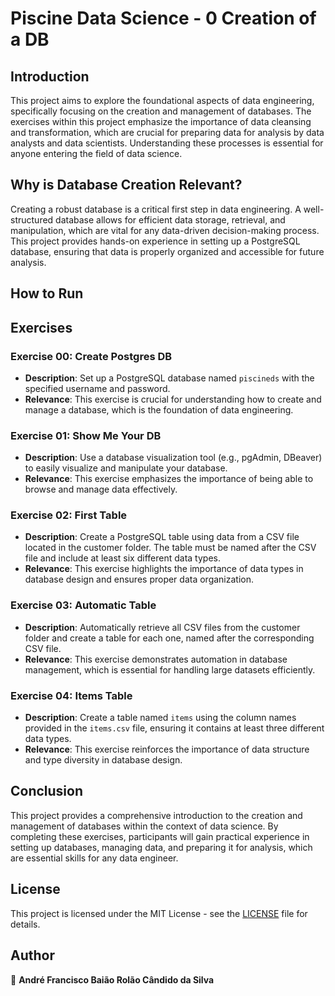 # Piscine Data Science - 0 Creation of a DB

## Introduction

This project aims to explore the foundational aspects of data engineering, specifically focusing on the creation and management of databases. The exercises within this project emphasize the importance of data cleansing and transformation, which are crucial for preparing data for analysis by data analysts and data scientists. Understanding these processes is essential for anyone entering the field of data science.

## Why is Database Creation Relevant?

Creating a robust database is a critical first step in data engineering. A well-structured database allows for efficient data storage, retrieval, and manipulation, which are vital for any data-driven decision-making process. This project provides hands-on experience in setting up a PostgreSQL database, ensuring that data is properly organized and accessible for future analysis.

## How to Run

## Exercises

### Exercise 00: Create Postgres DB
- **Description**: Set up a PostgreSQL database named `piscineds` with the specified username and password.
- **Relevance**: This exercise is crucial for understanding how to create and manage a database, which is the foundation of data engineering.

### Exercise 01: Show Me Your DB
- **Description**: Use a database visualization tool (e.g., pgAdmin, DBeaver) to easily visualize and manipulate your database.
- **Relevance**: This exercise emphasizes the importance of being able to browse and manage data effectively.

### Exercise 02: First Table
- **Description**: Create a PostgreSQL table using data from a CSV file located in the customer folder. The table must be named after the CSV file and include at least six different data types.
- **Relevance**: This exercise highlights the importance of data types in database design and ensures proper data organization.

### Exercise 03: Automatic Table
- **Description**: Automatically retrieve all CSV files from the customer folder and create a table for each one, named after the corresponding CSV file.
- **Relevance**: This exercise demonstrates automation in database management, which is essential for handling large datasets efficiently.

### Exercise 04: Items Table
- **Description**: Create a table named `items` using the column names provided in the `items.csv` file, ensuring it contains at least three different data types.
- **Relevance**: This exercise reinforces the importance of data structure and type diversity in database design.

## Conclusion

This project provides a comprehensive introduction to the creation and management of databases within the context of data science. By completing these exercises, participants will gain practical experience in setting up databases, managing data, and preparing it for analysis, which are essential skills for any data engineer.

## License

This project is licensed under the MIT License - see the [LICENSE](./LICENSE) file for details.

## Author

👤 **André Francisco Baião Rolão Cândido da Silva**
